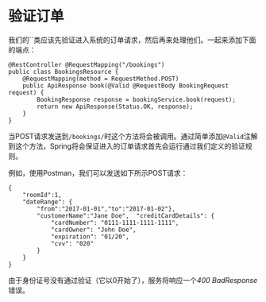 # 验证订单

我们的``类应该先验证进入系统的订单请求，然后再来处理他们。一起来添加下面的端点：

```
@RestController @RequestMapping("/bookings") 
public class BookingsResource {  
    @RequestMapping(method = RequestMethod.POST)  
    public ApiResponse book(@Valid @RequestBody BookingRequest request) {    
        BookingResponse response = bookingService.book(request);    
        return new ApiResponse(Status.OK, response);  
    } 
}
```

当POST请求发送到`/bookings/`时这个方法将会被调用。通过简单添加`@Valid`注解到这个方法，Spring将会保证进入的订单请求首先会运行通过我们定义的验证规则。

例如，使用Postman，我们可以发送如下所示POST请求：

```
{  
	"roomId":1,  
	"dateRange": {
		"from":"2017-01-01","to":"2017-01-02"},  
		"customerName":"Jane Doe",  "creditCardDetails": {    
			"cardNumber": "0111-1111-1111-1111",    
			"cardOwner": "John Doe",    
			"expiration": "01/20",    
			"cvv": "020"  
		} 
	} 
}
```

由于身份证号没有通过验证（它以0开始了），服务将响应一个*400 BadResponse*错误。